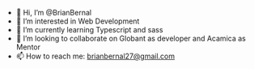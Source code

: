 - 👋 Hi, I’m @BrianBernal
- 👀 I’m interested in Web Development
- 🌱 I’m currently learning Typescript and sass
- 💞️ I’m looking to collaborate on Globant as developer and Acamica as Mentor
- 📫 How to reach me: brianbernal27@gmail.com

<!---
BrianBernal/BrianBernal is a ✨ special ✨ repository because its `README.md` (this file) appears on your GitHub profile.
You can click the Preview link to take a look at your changes.
--->
